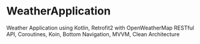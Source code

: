 # WeatherApplication
Weather Application using Kotlin, Retrofit2 with OpenWeatherMap RESTful API, Coroutines, Koin, Bottom Navigation, MVVM, Clean Architecture

